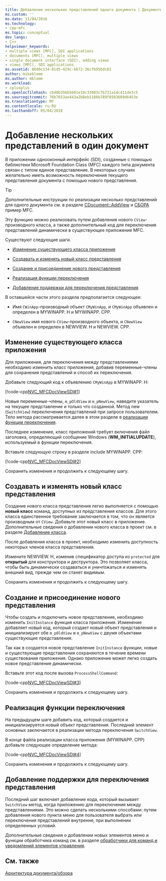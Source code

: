 ```yaml
---
title: Добавление нескольких представлений одного документа | Документы Microsoft
ms.custom: ''
ms.date: 11/04/2016
ms.technology:
- cpp-mfc
ms.topic: conceptual
dev_langs:
- C++
helpviewer_keywords:
- multiple views [MFC], SDI applications
- documents [MFC], multiple views
- single document interface (SDI), adding views
- views [MFC], SDI applications
ms.assetid: 86d0c134-01d5-429c-b672-36cfb956dc01
author: mikeblome
ms.author: mblome
ms.workload:
- cplusplus
ms.openlocfilehash: cb40b356b5601e19c33083c7b731a1dc411de3c5
ms.sourcegitcommit: 76b7653ae443a2b8eb1186b789f8503609d6453e
ms.translationtype: MT
ms.contentlocale: ru-RU
ms.lasthandoff: 05/04/2018
---
```

# <a name="adding-multiple-views-to-a-single-document"></a>Добавление нескольких представлений в один документ
В приложении однооконный интерфейс (SDI), созданные с помощью библиотеки Microsoft Foundation Class (MFC) каждого типа документа связан с типом единое представление. В некоторых случаях желательно иметь возможность переключения текущего представления документа с помощью нового представления.  
  
> [!TIP]
>  Дополнительные инструкции по реализации несколько представлений для одного документа см. в разделе [CDocument::AddView](../mfc/reference/cdocument-class.md#addview) и [СБОРА](../visual-cpp-samples.md) пример MFC.  
  
 Эту функцию можно реализовать путем добавления нового `CView`-производного класса, а также дополнительный код для переключения представлений динамически в существующее приложение MFC.  
  
 Существуют следующие шаги.  
  
-   [Изменение существующего класса приложения](#vcconmodifyexistingapplicationa1)  
  
-   [Создавать и изменять новый класс представления](#vcconnewviewclassa2)  
  
-   [Создание и присоединение нового представления](#vcconattachnewviewa3)  
  
-   [Реализация функции переключения](#vcconswitchingfunctiona4)  
  
-   [Добавление поддержки для переключения представления](#vcconswitchingtheviewa5)  
  
 В оставшейся части этого раздела предполагается следующее:  
  
-   Имя `CWinApp`-производный объект `CMyWinApp`, и `CMyWinApp` объявлен и определен в MYWINAPP. H и MYWINAPP. CPP.  
  
-   `CNewView` имя нового `CView`-производного объекта, и `CNewView` объявлен и определен в NEWVIEW. H и NEWVIEW. CPP.  
  
##  <a name="vcconmodifyexistingapplicationa1"></a> Изменение существующего класса приложения  
 Для приложения, для переключения между представлениями необходимо изменить класс приложения, добавив переменные-члены для сохранения представлений и способ их переключения.  
  
 Добавьте следующий код к объявлению `CMyWinApp` в MYWINAPP. H:  
  
 [!code-cpp[NVC_MFCDocViewSDI#1](../mfc/codesnippet/cpp/adding-multiple-views-to-a-single-document_1.h)]  
  
 Новые переменные-члены, `m_pOldView` и `m_pNewView`, наведите указатель на текущее представление и только что созданной. Метод new (`SwitchView`) переключения представлений при запросе пользователем. Тело метода рассматривается далее в этом разделе в [реализации функции переключения](#vcconswitchingfunctiona4).  
  
 Последнее изменение, класс приложений требует включения файл заголовка, определяющий сообщение Windows (**WM_INITIALUPDATE**), используемый в функции переключения.  
  
 Вставьте следующую строку в разделе include MYWINAPP. CPP:  
  
 [!code-cpp[NVC_MFCDocViewSDI#2](../mfc/codesnippet/cpp/adding-multiple-views-to-a-single-document_2.cpp)]  
  
 Сохранить изменения и продолжить к следующему шагу.  
  
##  <a name="vcconnewviewclassa2"></a> Создавать и изменять новый класс представления  
 Создание нового класса представления легко выполняется с помощью **новый класс** команд, доступных из представления классов. Для этого класса единственное требование заключается в том, что он является производным от `CView`. Добавьте этот новый класс в приложение. Дополнительные сведения о добавлении нового класса в проект см. в разделе [Добавление класса](../ide/adding-a-class-visual-cpp.md).  
  
 После добавления класса в проект, необходимо изменить доступность некоторых членов класса представления.  
  
 Измените NEWVIEW. H, изменив спецификатор доступа из `protected` для **открытый** для конструктора и деструктора. Это позволяет класса, чтобы быть динамически создаваться и уничтожаться и изменять внешний вид, прежде чем он станет видимым.  
  
 Сохранить изменения и продолжить к следующему шагу.  
  
##  <a name="vcconattachnewviewa3"></a> Создание и присоединение нового представления  
 Чтобы создать и подключить новое представление, необходимо изменить `InitInstance` функция класса приложения. Изменение добавляет новый код, который создает новый объект представления и инициализирует обе `m_pOldView` и `m_pNewView` с двумя объектами существующие представления.  
  
 Так как в создается новое представление `InitInstance` функции, новые и существующие представления сохраняются в течение времени существования приложения. Однако приложение может легко создать новое представление динамически.  
  
 Вставьте этот код после вызова `ProcessShellCommand`:  
  
 [!code-cpp[NVC_MFCDocViewSDI#3](../mfc/codesnippet/cpp/adding-multiple-views-to-a-single-document_3.cpp)]  
  
 Сохранить изменения и продолжить к следующему шагу.  
  
##  <a name="vcconswitchingfunctiona4"></a> Реализация функции переключения  
 На предыдущем шаге добавить код, который создается и инициализируется новый объект представления. Последний элемент основных заключается в реализации метода переключения `SwitchView`.  
  
 В конце файла реализации класса приложения (MYWINAPP. CPP) добавьте следующее определение метода:  
  
 [!code-cpp[NVC_MFCDocViewSDI#4](../mfc/codesnippet/cpp/adding-multiple-views-to-a-single-document_4.cpp)]  
  
 Сохранить изменения и продолжить к следующему шагу.  
  
##  <a name="vcconswitchingtheviewa5"></a> Добавление поддержки для переключения представления  
 Последний шаг включает добавление кода, который вызывает `SwitchView` метод, когда приложению для переключения между представлениями. Это можно сделать несколькими способами: путем добавления нового пункта меню для пользователя выбрать или переключения представлений внутренне, при выполнении определенных условий.  
  
 Дополнительные сведения о добавлении новых элементов меню и функции обработчика команд см. в разделе [обработчики для команд и уведомлений элементов управления](../mfc/handlers-for-commands-and-control-notifications.md).  
  
## <a name="see-also"></a>См. также  
 [Архитектура документа/обзора](../mfc/document-view-architecture.md)


